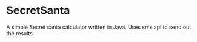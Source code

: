 SecretSanta
===========

A simple Secret santa calculator written in Java. Uses sms api to send out the results.
